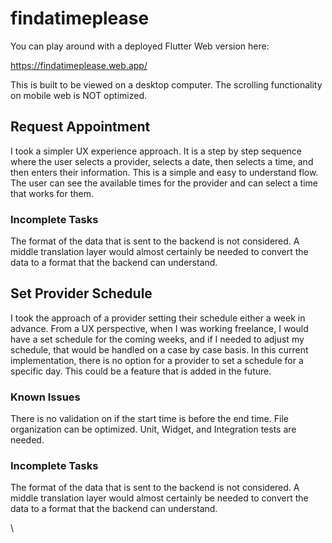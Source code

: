# findatimeplease

You can play around with a deployed Flutter Web version here:

https://findatimeplease.web.app/

This is built to be viewed on a desktop computer. The scrolling functionality on mobile web is NOT optimized.

## Request Appointment

I took a simpler UX experience approach. It is a step by step sequence where the user selects a provider, selects a date, then selects a time, and then enters their information. This is a simple and easy to understand flow. The user can see the available times for the provider and can select a time that works for them.

### Incomplete Tasks

The format of the data that is sent to the backend is not considered. A middle translation layer would almost certainly be needed to convert the data to a format that the backend can understand.

## Set Provider Schedule

I took the approach of a provider setting their schedule either a week in advance. From a UX perspective, when I was working freelance, I would have a set schedule for the coming weeks, and if I needed to adjust my schedule, that would be handled on a case by case basis. In this current implementation, there is no option for a provider to set a schedule for a specific day. This could be a feature that is added in the future.

### Known Issues

There is no validation on if the start time is before the end time. File organization can be optimized. Unit, Widget, and Integration tests are needed.

### Incomplete Tasks

The format of the data that is sent to the backend is not considered. A middle translation layer would almost certainly be needed to convert the data to a format that the backend can understand.

\
